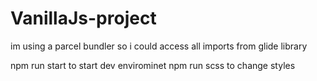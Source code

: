 # VanillaJs-project

im using a parcel bundler so i could access all imports from glide library

npm run start to start dev envirominet 
npm run scss to change styles